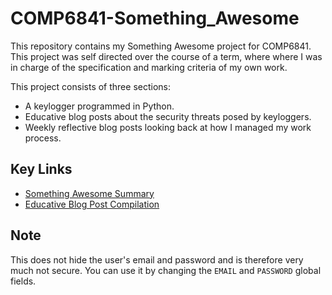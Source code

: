 # COMP6841-Something_Awesome

This repository contains my Something Awesome project for COMP6841. This project was self directed over the course of a term, where
where I was in charge of the specification and marking criteria of my own work.

This project consists of three sections:
 - A keylogger programmed in Python.
 - Educative blog posts about the security threats posed by keyloggers.
 - Weekly reflective blog posts looking back at how I managed my work process.

## Key Links
- [Something Awesome Summary](https://future-dog-e98.notion.site/COMP6841-Something-Awesome-Blog-Compilation-ebe4a894b31545ba856b4fddf2b1d260)
- [Educative Blog Post Compilation](https://future-dog-e98.notion.site/COMP6841-Something-Awesome-Let-s-learn-about-keyloggers-b4d63a64d0f24a4aa8503d7a1eda459b)

## Note
This does not hide the user's email and password and is therefore very much not secure. You can use it by changing the `EMAIL` and `PASSWORD` global fields.
